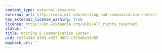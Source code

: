 ```yaml
---
content_type: external-resource
external_url: http://cmsw.mit.edu/writing-and-communication-center/
has_external_license_warning: true
license: https://en.wikipedia.org/wiki/All_rights_reserved
status: ''
title: Writing & Communication Center
uid: fe57a340-0103-4923-98b7-c32540a3fd85
wayback_url: ''
---
```

